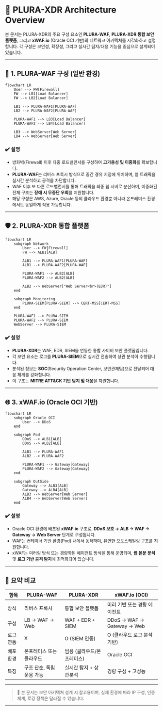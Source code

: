 # 🧱 PLURA-XDR Architecture Overview

본 문서는 PLURA-XDR의 주요 구성 요소인 **PLURA-WAF**, **PLURA-XDR 통합 보안 플랫폼**, 그리고 **xWAF.io** (Oracle OCI 기반)의 네트워크 아키텍처를 시각화하고 설명합니다. 각 구성은 보안성, 확장성, 그리고 실시간 탐지/대응 기능을 중심으로 설계되어 있습니다.

---

## 🔰 1. PLURA-WAF 구성 (일반 환경)

```mermaid
flowchart LR
    User --> FW[Firewall]
    FW --> LB1[Load Balancer]
    FW --> LB2[Load Balancer]
    
    LB1 --> PLURA-WAF1[PLURA-WAF]
    LB2 --> PLURA-WAF2[PLURA-WAF]
    
    PLURA-WAF1 --> LB3[Load Balancer]
    PLURA-WAF2 --> LB4[Load Balancer]

    LB3 --> WebServer[Web Server]
    LB4 --> WebServer[Web Server]
````

### ✔️ 설명

* 방화벽(Firewall) 이후 다중 로드밸런서를 구성하여 **고가용성 및 이중화**를 확보합니다.
* **PLURA-WAF**는 리버스 프록시 방식으로 중간 경유 지점에 위치하며, 웹 트래픽을 실시간 분석하고 공격을 차단합니다.
* WAF 이후 또 다른 로드밸런서를 통해 트래픽을 최종 웹 서버로 분산하며, 이중화된 전체 구조는 **장애 시 무중단 우회**를 지원합니다.
* 해당 구성은 AWS, Azure, Oracle 등의 클라우드 환경뿐 아니라 온프레미스 환경에서도 동일하게 적용 가능합니다.

---

## 🛡️ 2. PLURA-XDR 통합 플랫폼

```mermaid
flowchart LR
    subgraph Network
        User --> FW[Firewall]
        FW --> ALB1[ALB]
        
        ALB1 --> PLURA-WAF1[PLURA-WAF]
        ALB1 --> PLURA-WAF2[PLURA-WAF]
        
        PLURA-WAF1 --> ALB2[ALB]
        PLURA-WAF2 --> ALB2[ALB]

        ALB2 --> WebServer["Web Server<br>(EDR)"]
    end

    subgraph Monitoring
        PLURA-SIEM[PLURA-SIEM] --> CERT-MSS[CERT-MSS]
    end 

    PLURA-WAF1 --> PLURA-SIEM
    PLURA-WAF2 --> PLURA-SIEM
    WebServer --> PLURA-SIEM
```

### ✔️ 설명

* **PLURA-XDR**는 WAF, EDR, SIEM을 연동한 통합 사이버 보안 플랫폼입니다.
* 각 보안 요소는 로그를 **PLURA-SIEM**으로 실시간 전송하여 상관 분석이 수행됩니다.
* 분석된 정보는 **SOC**(Security Operation Center, 보안관제팀)으로 전달되어 대응 체계를 강화합니다.
* 이 구조는 **MITRE ATT\&CK 기반 탐지 및 대응**을 지원합니다.

---

## 🌐 3. xWAF.io (Oracle OCI 기반)

```mermaid
flowchart LR
    subgraph Oracle OCI
		User --> DDoS
    end

    subgraph Pod
		DDoS --> ALB1[ALB]
		DDoS --> ALB2[ALB]

        ALB1 --> PLURA-WAF1
        ALB2 --> PLURA-WAF2

	    PLURA-WAF1 --> Gateway[Gateway]
		PLURA-WAF2 --> Gateway[Gateway]
    end

    subgraph OutSide
		Gateway --> ALB3[ALB]
		Gateway --> ALB4[ALB]
		ALB3 --> WebServer[Web Server]
		ALB4 --> WebServer[Web Server]
    end 
```

### ✔️ 설명

* Oracle OCI 환경에 배포된 **xWAF.io** 구조로, **DDoS 보호 → ALB → WAF → Gateway → Web Server** 단계로 구성됩니다.
* WAF는 컨테이너 기반 환경(Pod) 내에서 동작하며, 유연한 오토스케일링 구조를 지원합니다.
* xWAF는 미러링 방식 또는 경량화된 에이전트 방식을 통해 운영되며, **웹 본문 분석** 및 **로그 기반 공격 탐지**에 최적화되어 있습니다.

---

## 🧩 요약 비교

| 항목    | PLURA-WAF       | PLURA-XDR        | xWAF.io (OCI)              |
| ----- | --------------- | ---------------- | -------------------------- |
| 방식    | 리버스 프록시         | 통합 보안 플랫폼        | 미러 기반 또는 경량 에이전트           |
| 구성    | LB → WAF → Web  | WAF + EDR + SIEM | DDoS → WAF → Gateway → Web |
| 로그 연동 | X               | O (SIEM 연동)      | O (클라우드 로그 분석 기반)          |
| 배포 환경 | 온프레미스 또는 클라우드   | 범용 (클라우드/온프레미스)  | Oracle OCI                 |
| 특징    | 구조 단순, 독립 운용 가능 | 실시간 탐지 + 상관분석    | 경량 구성 + 고성능                |

---

> 📌 본 문서는 보안 아키텍처 설계 시 참고용이며, 실제 환경에 따라 IP 구성, 인증 체계, 로깅 정책은 달라질 수 있습니다.

---
